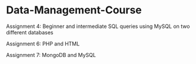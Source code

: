 # Data-Management-Course

Assignment 4: Beginner and intermediate SQL queries using MySQL on two different databases

Assignment 6: PHP and HTML

Assignment 7: MongoDB and MySQL
